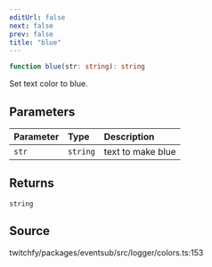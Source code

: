 ```yaml
---
editUrl: false
next: false
prev: false
title: "blue"
---
```


```ts
function blue(str: string): string
```

Set text color to blue.

## Parameters

| Parameter | Type | Description |
| :------ | :------ | :------ |
| `str` | `string` | text to make blue |

## Returns

`string`

## Source

twitchfy/packages/eventsub/src/logger/colors.ts:153
